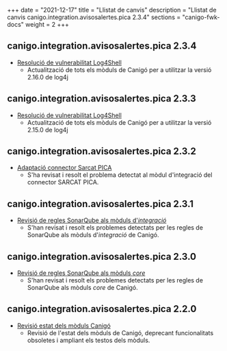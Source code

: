 +++
date        = "2021-12-17"
title       = "Llistat de canvis"
description = "Llistat de canvis canigo.integration.avisosalertes.pica 2.3.4"
sections    = "canigo-fwk-docs"
weight		= 2
+++

## canigo.integration.avisosalertes.pica 2.3.4

- [Resolució de vulnerabilitat Log4Shell](/noticies/2021-12-17-CAN-actualitzacio-canigo-3_4_8_3_6_2/)
   - Actualització de tots els mòduls de Canigó per a utilitzar la versió 2.16.0 de log4j

## canigo.integration.avisosalertes.pica 2.3.3

- [Resolució de vulnerabilitat Log4Shell](/noticies/2021-12-13-CAN-actualitzacio-canigo-3_4_7_3_6_1/)
   - Actualització de tots els mòduls de Canigó per a utilitzar la versió 2.15.0 de log4j

## canigo.integration.avisosalertes.pica 2.3.2

- [Adaptació connector Sarcat PICA](/noticies/2021-05-11-Resolucio_problema_connector_SARCAT_PICA/)
   - S'ha revisat i resolt el problema detectat al mòdul d'integració del connector SARCAT PICA.

## canigo.integration.avisosalertes.pica 2.3.1

- [Revisió de regles SonarQube als mòduls d'_integració_](/noticies/2020-09-09-Revisio_regles_SonarQube_moduls_integracio/)
   - S'han revisat i resolt els problemes detectats per les regles de SonarQube als mòduls d'_integració_ de Canigó.

## canigo.integration.avisosalertes.pica 2.3.0

- [Revisió de regles SonarQube als mòduls _core_](/noticies/2020-06-09-Revisio_regles_SonarQube_moduls_core/)
   - S'han revisat i resolt els problemes detectats per les regles de SonarQube als mòduls _core_ de Canigó.

## canigo.integration.avisosalertes.pica 2.2.0

- [Revisió estat dels mòduls Canigó](/noticies/2020-03-24-Revisio_estat_moduls_Canigo_3.4)
   - Revisió de l'estat dels mòduls de Canigó, deprecant funcionalitats obsoletes i ampliant els testos dels mòduls.